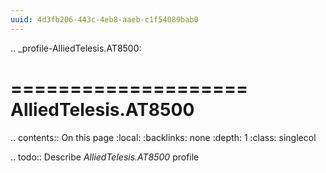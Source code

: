 ```yaml
---
uuid: 4d3fb206-443c-4eb8-aaeb-c1f54089bab0
---
```

.. _profile-AlliedTelesis.AT8500:

====================
AlliedTelesis.AT8500
====================

.. contents:: On this page
    :local:
    :backlinks: none
    :depth: 1
    :class: singlecol

.. todo::
    Describe *AlliedTelesis.AT8500* profile

